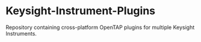 # Keysight-Instrument-Plugins
Repository containing cross-platform OpenTAP plugins for multiple Keysight Instruments.
